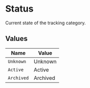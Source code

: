 # Status

Current state of the tracking category.


## Values

| Name       | Value      |
| ---------- | ---------- |
| `Unknown`  | Unknown    |
| `Active`   | Active     |
| `Archived` | Archived   |